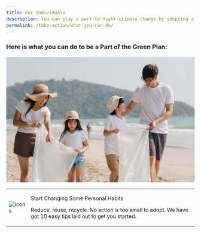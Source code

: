 ```yaml
---
title: For Individuals
description: You can play a part to fight climate change by adopting a sustainable lifestyle and habits. Learn how you can help with the Green Plan for Individuals. 
permalink: /take-action/what-you-can-do/
---
```



### Here is **what you can do** to be a Part of the Green Plan:

![What You Can Do](/images/greenplan/gp_individual.jpg)

<table>
  <tr>
    <td><img src="/images/icon1.png" alt="icons"></td>
    <td>
      <p>Start Changing Some Personal Habits</p>
      <p>Reduce, reuse, recycle. No action is too small to adopt. We have got 10 easy tips laid out to get you started.</p></td>
  </tr>
  </table>
